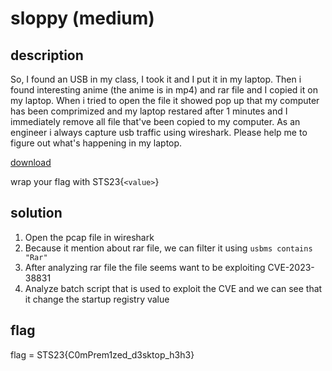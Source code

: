 # sloppy (medium)

## description
So, I found an USB in my class, I took it and I put it in my laptop. Then i found interesting anime (the anime is in mp4) and rar file and I copied it on my laptop. When i tried to open the file it showed pop up that my computer has been comprimized and my laptop restared after 1 minutes and I immediately remove all file that've been copied to my computer. As an engineer i always capture usb traffic using wireshark. Please help me to figure out what's happening in my laptop.

[download](https://drive.google.com/file/d/1JFQ2p1tRGp_s1rrHWX6glHP2r4nftjR7/view?usp=sharing)

wrap your flag with STS23{`<value>`}

## solution

1. Open the pcap file in wireshark
2. Because it mention about rar file, we can filter it using `usbms contains "Rar"`
3. After analyzing rar file the file seems want to be exploiting CVE-2023-38831
4. Analyze batch script that is used to exploit the CVE and we can see that it change the startup registry value

## flag

flag = STS23{C0mPrem1zed_d3sktop_h3h3}
